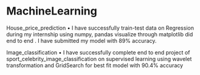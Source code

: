# MachineLearning

House_price_prediction
•	I have successfully train-test data on Regression during my internship using numpy,  pandas visualize  through matplotlib  did end to end . I have submitted my model with 89% accuracy.



Image_classification
•	I have successfully  complete end to end  project of sport_celebrity_image_classification on supervised learning using wavelet transformation and GridSearch for best fit model with 90.4% accuracy
